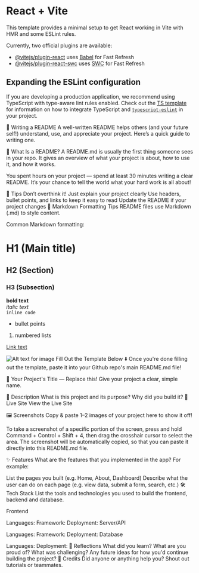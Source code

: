 # React + Vite

This template provides a minimal setup to get React working in Vite with HMR and some ESLint rules.

Currently, two official plugins are available:

- [@vitejs/plugin-react](https://github.com/vitejs/vite-plugin-react/blob/main/packages/plugin-react) uses [Babel](https://babeljs.io/) for Fast Refresh
- [@vitejs/plugin-react-swc](https://github.com/vitejs/vite-plugin-react/blob/main/packages/plugin-react-swc) uses [SWC](https://swc.rs/) for Fast Refresh

## Expanding the ESLint configuration

If you are developing a production application, we recommend using TypeScript with type-aware lint rules enabled. Check out the [TS template](https://github.com/vitejs/vite/tree/main/packages/create-vite/template-react-ts) for information on how to integrate TypeScript and [`typescript-eslint`](https://typescript-eslint.io) in your project.


📝 Writing a README
A well-written README helps others (and your future self!) understand, use, and appreciate your project. Here’s a quick guide to writing one.

📌 What Is a README?
A README.md is usually the first thing someone sees in your repo. It gives an overview of what your project is about, how to use it, and how it works.

You spent hours on your project — spend at least 30 minutes writing a clear README. It’s your chance to tell the world what your hard work is all about!

🧹 Tips
Don’t overthink it! Just explain your project clearly
Use headers, bullet points, and links to keep it easy to read
Update the README if your project changes
🎨 Markdown Formatting Tips
README files use Markdown (.md) to style content.

Common Markdown formatting:
# H1 (Main title)
## H2 (Section)
### H3 (Subsection)

**bold text**  
_italic text_  
`inline code`  

- bullet points
1. numbered lists

[Link text](https://example.com)

![Alt text for image](./images/image.png)
Fill Out the Template Below ⬇️
Once you're done filling out the template, paste it into your Github repo's main README.md file!

📝 Your Project's Title — Replace this!
Give your project a clear, simple name.

📌 Description
What is this project and its purpose?
Why did you build it?
🚀 Live Site
View the Live Site

🖼️ Screenshots
Copy & paste 1–2 images of your project here to show it off!

To take a screenshot of a specific portion of the screen, press and hold Command + Control + Shift + 4, then drag the crosshair cursor to select the area. The screenshot will be automatically copied, so that you can paste it directly into this README.md file.

✨ Features
What are the features that you implemented in the app? For example:

List the pages you built (e.g. Home, About, Dashboard)
Describe what the user can do on each page (e.g. view data, submit a form, search, etc.)
🛠️ Tech Stack
List the tools and technologies you used to build the frontend, backend and database.

Frontend

Languages:
Framework:
Deployment:
Server/API

Languages:
Framework:
Deployment:
Database

Languages:
Deployment:
💭 Reflections
What did you learn?
What are you proud of?
What was challenging?
Any future ideas for how you'd continue building the project?
🙌 Credits
Did anyone or anything help you? Shout out tutorials or teammates.

